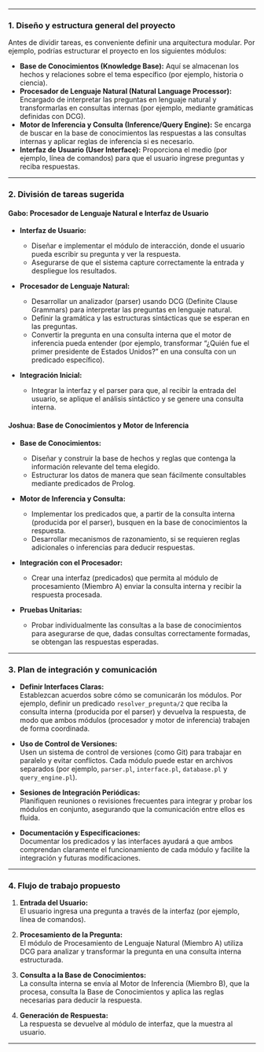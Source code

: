 
---

### 1. **Diseño y estructura general del proyecto**

Antes de dividir tareas, es conveniente definir una arquitectura modular. Por ejemplo, podrías estructurar el proyecto en los siguientes módulos:

- **Base de Conocimientos (Knowledge Base):** Aquí se almacenan los hechos y relaciones sobre el tema específico (por ejemplo, historia o ciencia).  
- **Procesador de Lenguaje Natural (Natural Language Processor):** Encargado de interpretar las preguntas en lenguaje natural y transformarlas en consultas internas (por ejemplo, mediante gramáticas definidas con DCG).  
- **Motor de Inferencia y Consulta (Inference/Query Engine):** Se encarga de buscar en la base de conocimientos las respuestas a las consultas internas y aplicar reglas de inferencia si es necesario.  
- **Interfaz de Usuario (User Interface):** Proporciona el medio (por ejemplo, línea de comandos) para que el usuario ingrese preguntas y reciba respuestas.

---

### 2. **División de tareas sugerida**

#### **Gabo: Procesador de Lenguaje Natural e Interfaz de Usuario**

- **Interfaz de Usuario:**
  - Diseñar e implementar el módulo de interacción, donde el usuario pueda escribir su pregunta y ver la respuesta.
  - Asegurarse de que el sistema capture correctamente la entrada y despliegue los resultados.
  
- **Procesador de Lenguaje Natural:**
  - Desarrollar un analizador (parser) usando DCG (Definite Clause Grammars) para interpretar las preguntas en lenguaje natural.
  - Definir la gramática y las estructuras sintácticas que se esperan en las preguntas.
  - Convertir la pregunta en una consulta interna que el motor de inferencia pueda entender (por ejemplo, transformar “¿Quién fue el primer presidente de Estados Unidos?” en una consulta con un predicado específico).

- **Integración Inicial:**
  - Integrar la interfaz y el parser para que, al recibir la entrada del usuario, se aplique el análisis sintáctico y se genere una consulta interna.

#### **Joshua: Base de Conocimientos y Motor de Inferencia**

- **Base de Conocimientos:**
  - Diseñar y construir la base de hechos y reglas que contenga la información relevante del tema elegido.
  - Estructurar los datos de manera que sean fácilmente consultables mediante predicados de Prolog.
  
- **Motor de Inferencia y Consulta:**
  - Implementar los predicados que, a partir de la consulta interna (producida por el parser), busquen en la base de conocimientos la respuesta.
  - Desarrollar mecanismos de razonamiento, si se requieren reglas adicionales o inferencias para deducir respuestas.
  
- **Integración con el Procesador:**
  - Crear una interfaz (predicados) que permita al módulo de procesamiento (Miembro A) enviar la consulta interna y recibir la respuesta procesada.
  
- **Pruebas Unitarias:**
  - Probar individualmente las consultas a la base de conocimientos para asegurarse de que, dadas consultas correctamente formadas, se obtengan las respuestas esperadas.

---

### 3. **Plan de integración y comunicación**

- **Definir Interfaces Claras:**  
  Establezcan acuerdos sobre cómo se comunicarán los módulos. Por ejemplo, definir un predicado `resolver_pregunta/2` que reciba la consulta interna (producida por el parser) y devuelva la respuesta, de modo que ambos módulos (procesador y motor de inferencia) trabajen de forma coordinada.

- **Uso de Control de Versiones:**  
  Usen un sistema de control de versiones (como Git) para trabajar en paralelo y evitar conflictos. Cada módulo puede estar en archivos separados (por ejemplo, `parser.pl`, `interface.pl`, `database.pl` y `query_engine.pl`).

- **Sesiones de Integración Periódicas:**  
  Planifiquen reuniones o revisiones frecuentes para integrar y probar los módulos en conjunto, asegurando que la comunicación entre ellos es fluida.

- **Documentación y Especificaciones:**  
  Documentar los predicados y las interfaces ayudará a que ambos comprendan claramente el funcionamiento de cada módulo y facilite la integración y futuras modificaciones.

---

### 4. **Flujo de trabajo propuesto**

1. **Entrada del Usuario:**  
   El usuario ingresa una pregunta a través de la interfaz (por ejemplo, línea de comandos).

2. **Procesamiento de la Pregunta:**  
   El módulo de Procesamiento de Lenguaje Natural (Miembro A) utiliza DCG para analizar y transformar la pregunta en una consulta interna estructurada.

3. **Consulta a la Base de Conocimientos:**  
   La consulta interna se envía al Motor de Inferencia (Miembro B), que la procesa, consulta la Base de Conocimientos y aplica las reglas necesarias para deducir la respuesta.

4. **Generación de Respuesta:**  
   La respuesta se devuelve al módulo de interfaz, que la muestra al usuario.

---



